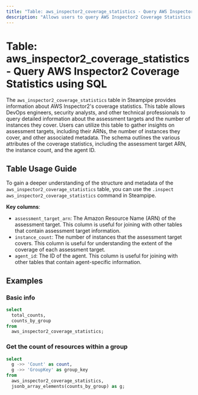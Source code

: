 ```yaml
---
title: "Table: aws_inspector2_coverage_statistics - Query AWS Inspector2 Coverage Statistics using SQL"
description: "Allows users to query AWS Inspector2 Coverage Statistics to obtain detailed information about the assessment targets and the number of instances they cover."
---
```


# Table: aws_inspector2_coverage_statistics - Query AWS Inspector2 Coverage Statistics using SQL

The `aws_inspector2_coverage_statistics` table in Steampipe provides information about AWS Inspector2's coverage statistics. This table allows DevOps engineers, security analysts, and other technical professionals to query detailed information about the assessment targets and the number of instances they cover. Users can utilize this table to gather insights on assessment targets, including their ARNs, the number of instances they cover, and other associated metadata. The schema outlines the various attributes of the coverage statistics, including the assessment target ARN, the instance count, and the agent ID.

## Table Usage Guide

To gain a deeper understanding of the structure and metadata of the `aws_inspector2_coverage_statistics` table, you can use the `.inspect aws_inspector2_coverage_statistics` command in Steampipe.

**Key columns**:

- `assessment_target_arn`: The Amazon Resource Name (ARN) of the assessment target. This column is useful for joining with other tables that contain assessment target information.
- `instance_count`: The number of instances that the assessment target covers. This column is useful for understanding the extent of the coverage of each assessment target.
- `agent_id`: The ID of the agent. This column is useful for joining with other tables that contain agent-specific information.

## Examples

### Basic info

```sql
select
  total_counts,
  counts_by_group
from
  aws_inspector2_coverage_statistics;
```

### Get the count of resources within a group

```sql
select
  g ->> 'Count' as count,
  g ->> 'GroupKey' as group_key
from
  aws_inspector2_coverage_statistics,
  jsonb_array_elements(counts_by_group) as g;
```